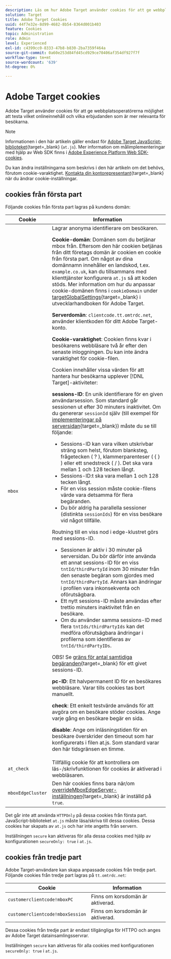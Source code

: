 ```yaml
---
description: Läs om hur Adobe Target använder cookies för att ge webbplatsoperatörer möjlighet att testa vilket onlineinnehåll och vilka erbjudanden som är mer relevanta för besökarna.
solution: Target
title: Adobe Target Cookies
uuid: 44f7e32e-8d99-4682-8b54-8364d001b403
feature: Cookies
topic: Administration
role: Admin
level: Experienced
exl-id: c4399cc0-8333-47b8-b830-2ba7359f464a
source-git-commit: 0a60e253d84fd45cd929ce70406af354df927f7f
workflow-type: tm+mt
source-wordcount: '639'
ht-degree: 0%

---
```


# Adobe Target cookies

Adobe Target använder cookies för att ge webbplatsoperatörerna möjlighet att testa vilket onlineinnehåll och vilka erbjudanden som är mer relevanta för besökarna.

>[!NOTE]
>
>Informationen i den här artikeln gäller endast för [Adobe Target JavaScript-biblioteket](https://experienceleague.adobe.com/docs/target-dev/developer/client-side/at-js-implementation/functions-overview/targetglobalsettings.html?lang=sv-SE){target=_blank} (`at.js`). Mer information om målimplementeringar med hjälp av Web SDK finns i [Adobe Experience Platform Web SDK-cookies](web-sdk.md).
>
>Du kan ändra inställningarna som beskrivs i den här artikeln om det behövs, förutom cookie-varaktighet. [Kontakta din kontorepresentant](https://experienceleague.adobe.com/docs/target/using/cmp-resources-and-contact-information.html?lang=sv-SE){target=_blank} när du ändrar cookie-inställningar.

## cookies från första part

Följande cookies från första part lagras på kundens domän:

| Cookie | Information |
| --- | --- |
| `mbox` | Lagrar anonyma identifierare om besökaren.<P>**Cookie-domän**: Domänen som du betjänar mbox från. Eftersom den här cookien betjänas från ditt företags domän är cookien en cookie från första part. Om något av dina domännamn innehåller en landskod, t.ex. `example.co.uk`, kan du tillsammans med klienttjänster konfigurera `at.js` så att koden stöds. Mer information om hur du anpassar cookie-domänen finns i `cookieDomain` under [targetGlobalSettings](https://experienceleague.adobe.com/docs/target-dev/developer/client-side/at-js-implementation/functions-overview/targetglobalsettings.html?lang=sv-SE){target=_blank} i utvecklarhandboken för Adobe Target.<P>**Serverdomän**: `clientcode.tt.omtrdc.net`, använder klientkoden för ditt Adobe Target-konto.<P>**Cookie-varaktighet**: Cookien finns kvar i besökarens webbläsare två år efter den senaste inloggningen. Du kan inte ändra varaktighet för cookie-filen.<P>Cookien innehåller vissa värden för att hantera hur besökarna upplever [!DNL Target]-aktiviteter:<P>**sessions-ID**: En unik identifierare för en given användarsession. Som standard går sessionen ut efter 30 minuters inaktivitet. Om du genererar `sessionId` själv (till exempel för [implementeringar på serversidan](https://experienceleague.adobe.com/docs/target-dev/developer/server-side/server-side-overview.html?lang=sv-SE){target=_blank}) måste du se till följande:<ul><li>Sessions-ID kan vara vilken utskrivbar sträng som helst, förutom blanksteg, frågetecken ( ? ), klammerparenteser ( { } ) eller ett snedstreck ( / ). Det ska vara mellan 1 och 128 tecken långt.</li><li>Sessions-ID:t ska vara mellan 1 och 128 tecken långt.</li><li>För en viss session måste cookie-filens värde vara detsamma för flera begäranden.</li><li>Du bör aldrig ha parallella sessioner (distinkta `sessionIds`) för en viss besökare vid något tillfälle.</li></ul>Routning till en viss nod i edge-klustret görs med sessions-ID.<ul><li>Sessionen är aktiv i 30 minuter på serversidan. Du bör därför inte använda ett annat sessions-ID för en viss `tntId/thirdPartyId` inom 30 minuter från den senaste begäran som gjordes med `tntId/thirdPartyId`. Annars kan ändringar i profilen vara inkonsekventa och oförutsägbara.</li><li>Ett nytt sessions-ID måste användas efter trettio minuters inaktivitet från en besökare.</li><li>Om du använder samma sessions-ID med flera `tntIds/thirdPartyIds` kan det medföra oförutsägbara ändringar i profilerna som identifieras av `tntId/thirdPartyIDs`.</li></ul>OBS! Se [gräns för antal samtidiga begäranden](https://experienceleague.adobe.com/docs/target/using/troubleshoot/target-limits.html?lang=sv-SE#content-delivery){target=_blank} för ett givet sessions-ID.<P>**pc-ID**: Ett halvpermanent ID för en besökares webbläsare. Varar tills cookies tas bort manuellt.<P>**check**: Ett enkelt testvärde används för att avgöra om en besökare stöder cookies. Ange varje gång en besökare begär en sida.<P>**disable**: Ange om inläsningstiden för en besökare överskrider den timeout som har konfigurerats i filen at.js. Som standard varar den här tidsgränsen en timme. |
| `at_check` | Tillfällig cookie för att kontrollera om läs-/skrivfunktionen för cookies är aktiverad i webbläsaren. |
| `mboxEdgeCluster` | Den här cookies finns bara när/om [overrideMboxEdgeServer-inställningen](https://experienceleague.adobe.com/docs/target-dev/developer/client-side/at-js-implementation/functions-overview/targetglobalsettings.html?lang=sv-SE){target=_blank} är inställd på `true`. |

Det går inte att använda `HTTPOnly` på dessa cookies från första part. JavaScript-biblioteket `at.js` måste läsa/skriva till dessa cookies. Dessa cookies har skapats av `at.js` och har inte angetts från servern.

Inställningen `secure` kan aktiveras för alla dessa cookies med hjälp av konfigurationen `secureOnly: true` i `at.js`.

## cookies från tredje part

Adobe Target-användare kan skapa anpassade cookies från tredje part. Följande cookies från tredje part lagras på `tt.omtrdc.net`:

| Cookie | Information |
| --- | --- |
| `customerclientcode!mboxPC` | Finns om korsdomän är aktiverad. |
| `customerclientcode!mboxSession` | Finns om korsdomän är aktiverad. |

Dessa cookies från tredje part är endast tillgängliga för HTTPO och anges av Adobe Target datainsamlingsservrar.

Inställningen `secure` kan aktiveras för alla cookies med konfigurationen `secureOnly: true` i `at.js`.
